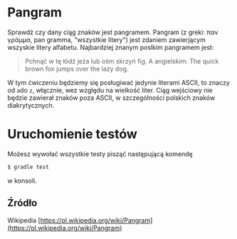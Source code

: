 # Pangram

Sprawdż czy dany ciąg znaków jest pangramem. Pangram (z greki: παν γράμμα, pan gramma,
"wszystkie litery") jest zdaniem zawierjącym wszyskie litery alfabetu.
Najbardziej znanym poslkim pangramem jest:
> Pchnąć w tę łódź jeża lub ośm skrzyń fig.
A angielskim:
> The quick brown fox jumps over the lazy dog.

W tym ćwiczeniu będziemy się posługiwać jedynie literami ASCII, to znaczy od `a`do `z`, włącznie, wez względu na wielkość liter. Ciąg wejściowy nie będzie zawierał znaków poza ASCII, w szczególności polskich znaków diakrytycznych.

# Uruchomienie testów

Możesz wywołać wszystkie testy pisząć następującą komendę

```sh
$ gradle test
```

w konsoli.

## Źródło

Wikipedia [https://pl.wikipedia.org/wiki/Pangram](https://pl.wikipedia.org/wiki/Pangram)
